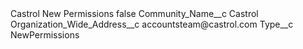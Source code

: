 <?xml version="1.0" encoding="UTF-8"?>
<CustomMetadata xmlns="http://soap.sforce.com/2006/04/metadata" xmlns:xsi="http://www.w3.org/2001/XMLSchema-instance" xmlns:xsd="http://www.w3.org/2001/XMLSchema">
    <label>Castrol New Permissions</label>
    <protected>false</protected>
    <values>
        <field>Community_Name__c</field>
        <value xsi:type="xsd:string">Castrol</value>
    </values>
    <values>
        <field>Organization_Wide_Address__c</field>
        <value xsi:type="xsd:string">accountsteam@castrol.com</value>
    </values>
    <values>
        <field>Type__c</field>
        <value xsi:type="xsd:string">NewPermissions</value>
    </values>
</CustomMetadata>
